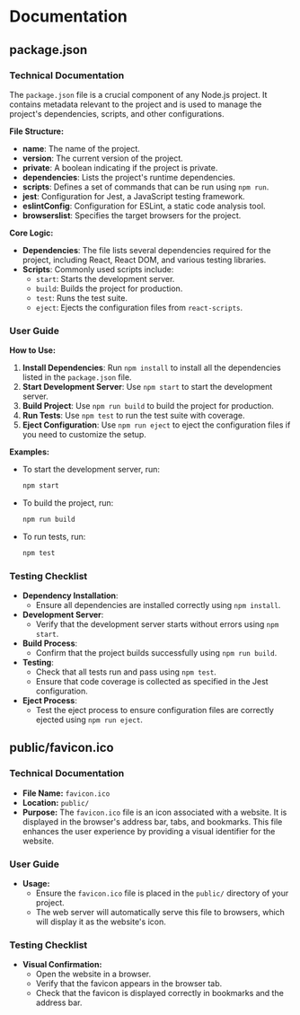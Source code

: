 # Documentation

## package.json

### Technical Documentation

The `package.json` file is a crucial component of any Node.js project. It contains metadata relevant to the project and is used to manage the project's dependencies, scripts, and other configurations.

**File Structure:**
- **name**: The name of the project.
- **version**: The current version of the project.
- **private**: A boolean indicating if the project is private.
- **dependencies**: Lists the project's runtime dependencies.
- **scripts**: Defines a set of commands that can be run using `npm run`.
- **jest**: Configuration for Jest, a JavaScript testing framework.
- **eslintConfig**: Configuration for ESLint, a static code analysis tool.
- **browserslist**: Specifies the target browsers for the project.

**Core Logic:**
- **Dependencies**: The file lists several dependencies required for the project, including React, React DOM, and various testing libraries.
- **Scripts**: Commonly used scripts include:
  - `start`: Starts the development server.
  - `build`: Builds the project for production.
  - `test`: Runs the test suite.
  - `eject`: Ejects the configuration files from `react-scripts`.

### User Guide

**How to Use:**
1. **Install Dependencies**: Run `npm install` to install all the dependencies listed in the `package.json` file.
2. **Start Development Server**: Use `npm start` to start the development server.
3. **Build Project**: Use `npm run build` to build the project for production.
4. **Run Tests**: Use `npm test` to run the test suite with coverage.
5. **Eject Configuration**: Use `npm run eject` to eject the configuration files if you need to customize the setup.

**Examples:**
- To start the development server, run:
  ```sh
  npm start
  ```
- To build the project, run:
  ```sh
  npm run build
  ```
- To run tests, run:
  ```sh
  npm test
  ```

### Testing Checklist

- **Dependency Installation**:
  - Ensure all dependencies are installed correctly using `npm install`.
- **Development Server**:
  - Verify that the development server starts without errors using `npm start`.
- **Build Process**:
  - Confirm that the project builds successfully using `npm run build`.
- **Testing**:
  - Check that all tests run and pass using `npm test`.
  - Ensure that code coverage is collected as specified in the Jest configuration.
- **Eject Process**:
  - Test the eject process to ensure configuration files are correctly ejected using `npm run eject`.

## public/favicon.ico

### Technical Documentation
- **File Name:** `favicon.ico`
- **Location:** `public/`
- **Purpose:** The `favicon.ico` file is an icon associated with a website. It is displayed in the browser's address bar, tabs, and bookmarks. This file enhances the user experience by providing a visual identifier for the website.

### User Guide
- **Usage:** 
  - Ensure the `favicon.ico` file is placed in the `public/` directory of your project.
  - The web server will automatically serve this file to browsers, which will display it as the website's icon.

### Testing Checklist
- **Visual Confirmation:**
  - Open the website in a browser.
  - Verify that the favicon appears in the browser tab.
  - Check that the favicon is displayed correctly in bookmarks and the address bar.
